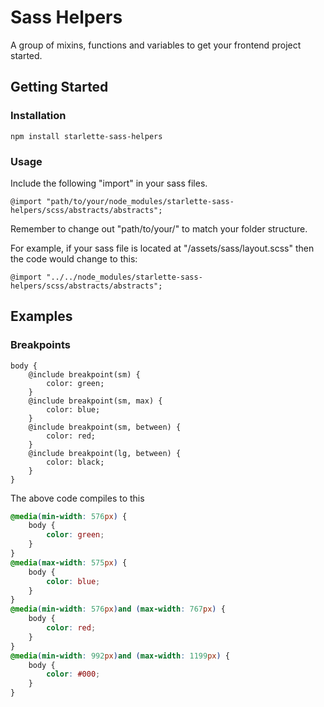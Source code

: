 # Sass Helpers

A group of mixins, functions and variables to get your frontend project started.

## Getting Started

### Installation

`npm install starlette-sass-helpers`

### Usage

Include the following "import" in your sass files. 

`@import "path/to/your/node_modules/starlette-sass-helpers/scss/abstracts/abstracts";`

Remember to change out "path/to/your/" to match your folder structure.

For example, if your sass file is located at "/assets/sass/layout.scss" then the code would change to this:

`@import "../../node_modules/starlette-sass-helpers/scss/abstracts/abstracts";`

## Examples

### Breakpoints

```
body {
    @include breakpoint(sm) { 
        color: green;
    }
    @include breakpoint(sm, max) { 
        color: blue;
    }
    @include breakpoint(sm, between) {
        color: red;
    }
    @include breakpoint(lg, between) {
        color: black;
    }
}
```

The above code compiles to this

```css
@media(min-width: 576px) {
    body {
        color: green;
    }
}
@media(max-width: 575px) {
    body {
        color: blue;
    }
}
@media(min-width: 576px)and (max-width: 767px) {
    body {
        color: red;
    }
}
@media(min-width: 992px)and (max-width: 1199px) {
    body {
        color: #000;
    }
}
```